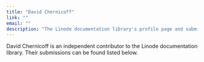 ```yaml
---
title: "David Chernicoff"
link: ""
email: ""
description: "The Linode documentation library's profile page and submission listing for David Chernicoff"
---
```


David Chernicoff is an independent contributor to the Linode documentation library. Their submissions can be found listed below.
